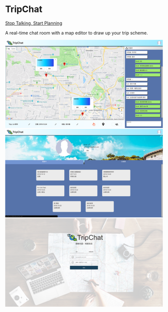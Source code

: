 # TripChat
[Stop Talking, Start Planning](http://waitforit.tw:9000)

A real-time chat room with a map editor to draw up your trip scheme.

![](photo/snapshot03.png) ![](photo/snapshot02.png) ![](photo/snapshot01.png)